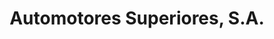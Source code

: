 ---
title: "Automotores Superiores, S.A."
url: /san-jose/automotores-superiores-s-a/
shop: Autoteile
---